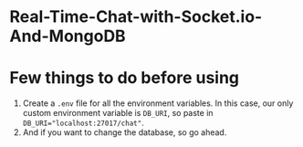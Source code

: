 # Real-Time-Chat-with-Socket.io-And-MongoDB

# Few things to do before using
1. Create a `.env` file for all the environment variables. In this case, our only custom environment variable is `DB_URI`, so paste in `DB_URI="localhost:27017/chat"`.
2. And if you want to change the database, so go ahead.
